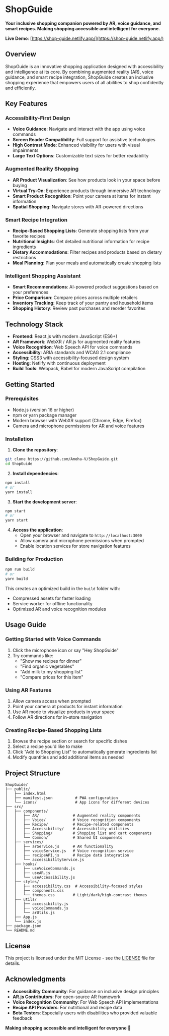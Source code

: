
# ShopGuide

**Your inclusive shopping companion powered by AR, voice guidance, and smart recipes. Making shopping accessible and intelligent for everyone.**

 **Live Demo**: [https://shop-guide.netlify.app/](https://shop-guide.netlify.app/)  


## Overview

ShopGuide is an innovative shopping application designed with accessibility and intelligence at its core. By combining augmented reality (AR), voice guidance, and smart recipe integration, ShopGuide creates an inclusive shopping experience that empowers users of all abilities to shop confidently and efficiently.

##  Key Features

### Accessibility-First Design
- **Voice Guidance**: Navigate and interact with the app using voice commands
- **Screen Reader Compatibility**: Full support for assistive technologies
- **High Contrast Mode**: Enhanced visibility for users with visual impairments
- **Large Text Options**: Customizable text sizes for better readability

###  Augmented Reality Shopping
- **AR Product Visualization**: See how products look in your space before buying
- **Virtual Try-On**: Experience products through immersive AR technology
- **Smart Product Recognition**: Point your camera at items for instant information
- **Spatial Shopping**: Navigate stores with AR-powered directions

### Smart Recipe Integration
- **Recipe-Based Shopping Lists**: Generate shopping lists from your favorite recipes
- **Nutritional Insights**: Get detailed nutritional information for recipe ingredients
- **Dietary Accommodations**: Filter recipes and products based on dietary restrictions
- **Meal Planning**: Plan your meals and automatically create shopping lists

### Intelligent Shopping Assistant
- **Smart Recommendations**: AI-powered product suggestions based on your preferences
- **Price Comparison**: Compare prices across multiple retailers
- **Inventory Tracking**: Keep track of your pantry and household items
- **Shopping History**: Review past purchases and reorder favorites

##  Technology Stack

- **Frontend**: React.js with modern JavaScript (ES6+)
- **AR Framework**: WebXR / AR.js for augmented reality features
- **Voice Recognition**: Web Speech API for voice commands
- **Accessibility**: ARIA standards and WCAG 2.1 compliance
- **Styling**: CSS3 with accessibility-focused design system
- **Hosting**: Netlify with continuous deployment
- **Build Tools**: Webpack, Babel for modern JavaScript compilation

## Getting Started

### Prerequisites

- Node.js (version 16 or higher)
- npm or yarn package manager
- Modern browser with WebXR support (Chrome, Edge, Firefox)
- Camera and microphone permissions for AR and voice features

### Installation

1. **Clone the repository**:
```bash
git clone https://github.com/Amoha-V/ShopGuide.git
cd ShopGuide
```

2. **Install dependencies**:
```bash
npm install
# or
yarn install
```

3. **Start the development server**:
```bash
npm start
# or
yarn start
```

4. **Access the application**:
   - Open your browser and navigate to `http://localhost:3000`
   - Allow camera and microphone permissions when prompted
   - Enable location services for store navigation features

### Building for Production

```bash
npm run build
# or
yarn build
```

This creates an optimized build in the `build` folder with:
- Compressed assets for faster loading
- Service worker for offline functionality
- Optimized AR and voice recognition modules

## Usage Guide

### Getting Started with Voice Commands
1. Click the microphone icon or say "Hey ShopGuide"
2. Try commands like:
   - "Show me recipes for dinner"
   - "Find organic vegetables"
   - "Add milk to my shopping list"
   - "Compare prices for this item"

### Using AR Features
1. Allow camera access when prompted
2. Point your camera at products for instant information
3. Use AR mode to visualize products in your space
4. Follow AR directions for in-store navigation

### Creating Recipe-Based Shopping Lists
1. Browse the recipe section or search for specific dishes
2. Select a recipe you'd like to make
3. Click "Add to Shopping List" to automatically generate ingredients list
4. Modify quantities and add additional items as needed

##  Project Structure

```
ShopGuide/
├── public/
│   ├── index.html
│   ├── manifest.json          # PWA configuration
│   └── icons/                 # App icons for different devices
├── src/
│   ├── components/
│   │   ├── AR/               # Augmented reality components
│   │   ├── Voice/            # Voice recognition components
│   │   ├── Recipe/           # Recipe-related components
│   │   ├── Accessibility/    # Accessibility utilities
│   │   ├── Shopping/         # Shopping list and cart components
│   │   └── Common/           # Shared UI components
│   ├── services/
│   │   ├── arService.js      # AR functionality
│   │   ├── voiceService.js   # Voice recognition service
│   │   ├── recipeAPI.js      # Recipe data integration
│   │   └── accessibilityService.js
│   ├── hooks/
│   │   ├── useVoiceCommands.js
│   │   ├── useAR.js
│   │   └── useAccessibility.js
│   ├── styles/
│   │   ├── accessibility.css  # Accessibility-focused styles
│   │   ├── components.css
│   │   └── themes.css        # Light/dark/high-contrast themes
│   ├── utils/
│   │   ├── accessibility.js
│   │   ├── voiceCommands.js
│   │   └── arUtils.js
│   ├── App.js
│   └── index.js
├── package.json
└── README.md
```



##  License

This project is licensed under the MIT License - see the [LICENSE](LICENSE) file for details.

##  Acknowledgments

- **Accessibility Community**: For guidance on inclusive design principles
- **AR.js Contributors**: For open-source AR framework
- **Voice Recognition Community**: For Web Speech API implementations
- **Recipe API Providers**: For nutritional and recipe data
- **Beta Testers**: Especially users with disabilities who provided valuable feedback

**Making shopping accessible and intelligent for everyone** 🛒

